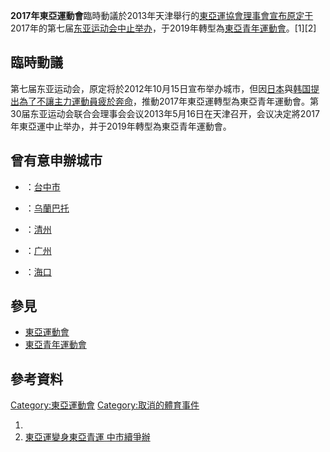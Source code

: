 **2017年東亞運動會**臨時動議於2013年天津舉行的[東亞運協會理事會宣布原定于](https://zh.wikipedia.org/wiki/東亞運協會理事會 "wikilink")2017年的第七届[东亚运动会中止举办](https://zh.wikipedia.org/wiki/东亚运动会 "wikilink")，于2019年轉型為[東亞青年運動會](../Page/東亞青年運動會.md "wikilink")。\[1\]\[2\]

## 臨時動議

第七届东亚运动会，原定将於2012年10月15日宣布举办城市，但因[日本](../Page/日本.md "wikilink")與[韩国提出為了不讓主力運動員疲於奔命](https://zh.wikipedia.org/wiki/韩国 "wikilink")，推動2017年東亞運轉型為東亞青年運動會。第30届东亚运动会联合会理事会会议2013年5月16日在天津召开，会议决定將2017年東亞運中止举办，并于2019年轉型為東亞青年運動會。

## 曾有意申辦城市

  - ：[台中市](https://zh.wikipedia.org/wiki/台中市 "wikilink")

  - ：[乌蘭巴托](https://zh.wikipedia.org/wiki/乌蘭巴托 "wikilink")

  - ：[清州](https://zh.wikipedia.org/wiki/清州 "wikilink")

  - ：[广州](https://zh.wikipedia.org/wiki/广州 "wikilink")

  - ：[海口](https://zh.wikipedia.org/wiki/海口 "wikilink")

## 參見

  - [東亞運動會](../Page/東亞運動會.md "wikilink")
  - [東亞青年運動會](../Page/東亞青年運動會.md "wikilink")

## 參考資料

[Category:東亞運動會](https://zh.wikipedia.org/wiki/Category:東亞運動會 "wikilink")
[Category:取消的體育事件](https://zh.wikipedia.org/wiki/Category:取消的體育事件 "wikilink")

1.
2.  [東亞運變身東亞青運
    中市續爭辦](http://tw.sports.yahoo.com/news/%E6%9D%B1%E4%BA%9E%E9%81%8B%E8%AE%8A%E8%BA%AB%E6%9D%B1%E4%BA%9E%E9%9D%92%E9%81%8B-%E4%B8%AD%E5%B8%82%E7%BA%8C%E7%88%AD%E8%BE%A6-004204702.html)
